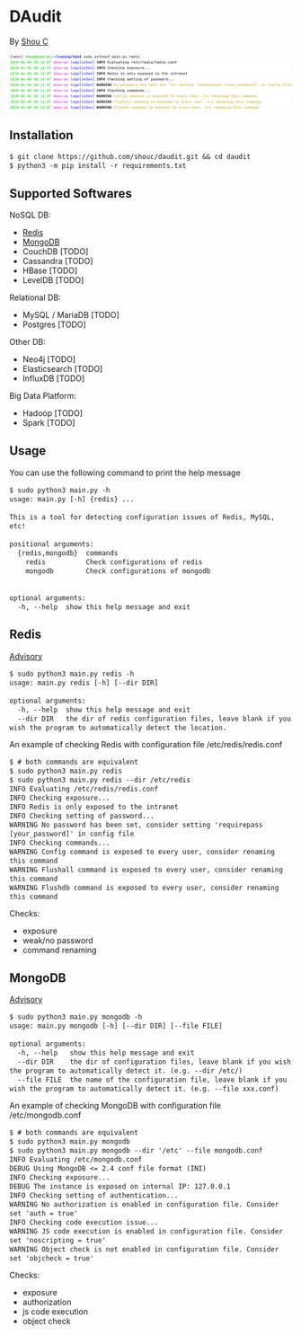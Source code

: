 DAudit
==============

By [Shou C](https://github.com/shouc/)

![Output](examples/output.png)


Installation
-----
```
$ git clone https://github.com/shouc/daudit.git && cd daudit
$ python3 -m pip install -r requirements.txt
```


Supported Softwares
-----
NoSQL DB:
* [Redis](#redis)
* [MongoDB](#mongodb)
* CouchDB [TODO]
* Cassandra [TODO]
* HBase [TODO]
* LevelDB [TODO]

Relational DB:
* MySQL / MariaDB [TODO]
* Postgres [TODO]

Other DB:
* Neo4j [TODO]
* Elasticsearch [TODO]
* InfluxDB [TODO]

Big Data Platform:
* Hadoop [TODO]
* Spark [TODO]

Usage
-----

You can use the following command to print the help message
```
$ sudo python3 main.py -h
usage: main.py [-h] {redis} ...

This is a tool for detecting configuration issues of Redis, MySQL, etc!

positional arguments:
  {redis,mongodb}  commands
    redis          Check configurations of redis
    mongodb        Check configurations of mongodb


optional arguments:
  -h, --help  show this help message and exit
```


Redis
-----
[Advisory](https://redis.io/topics/security)
```
$ sudo python3 main.py redis -h
usage: main.py redis [-h] [--dir DIR]

optional arguments:
  -h, --help  show this help message and exit
  --dir DIR   the dir of redis configuration files, leave blank if you wish the program to automatically detect the location.
```

An example of checking Redis with configuration file /etc/redis/redis.conf
```
$ # both commands are equivalent
$ sudo python3 main.py redis
$ sudo python3 main.py redis --dir /etc/redis 
INFO Evaluating /etc/redis/redis.conf
INFO Checking exposure...
INFO Redis is only exposed to the intranet
INFO Checking setting of password...
WARNING No password has been set, consider setting 'requirepass [your_password]' in config file
INFO Checking commands...
WARNING Config command is exposed to every user, consider renaming this command
WARNING Flushall command is exposed to every user, consider renaming this command
WARNING Flushdb command is exposed to every user, consider renaming this command
```
Checks:
* exposure
* weak/no password
* command renaming

MongoDB
-----
[Advisory](https://docs.mongodb.com/manual/administration/security-checklist/)

```
$ sudo python3 main.py mongodb -h
usage: main.py mongodb [-h] [--dir DIR] [--file FILE]

optional arguments:
  -h, --help   show this help message and exit
  --dir DIR    the dir of configuration files, leave blank if you wish the program to automatically detect it. (e.g. --dir /etc/)
  --file FILE  the name of the configuration file, leave blank if you wish the program to automatically detect it. (e.g. --file xxx.conf)
```

An example of checking MongoDB with configuration file /etc/mongodb.conf
```
$ # both commands are equivalent
$ sudo python3 main.py mongodb
$ sudo python3 main.py mongodb --dir '/etc' --file mongodb.conf 
INFO Evaluating /etc/mongodb.conf
DEBUG Using MongoDB <= 2.4 conf file format (INI)
INFO Checking exposure...
DEBUG The instance is exposed on internal IP: 127.0.0.1
INFO Checking setting of authentication...
WARNING No authorization is enabled in configuration file. Consider set 'auth = true'
INFO Checking code execution issue...
WARNING JS code execution is enabled in configuration file. Consider set 'noscripting = true'
WARNING Object check is not enabled in configuration file. Consider set 'objcheck = true'
```
Checks:
* exposure
* authorization
* js code execution
* object check
